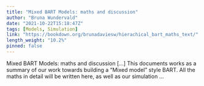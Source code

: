```yaml
---
title: "Mixed BART Models: maths and discussion"
author: "Bruna Wundervald"
date: "2021-10-22T15:18:47Z"
tags: [Models, Simulation]
link: "https://bookdown.org/brunadaviesw/hierachical_bart_maths_text/"
length_weight: "10.2%"
pinned: false
---
```


Mixed BART Models: maths and discussion [...] This documents works as a summary of our work towards building a
“Mixed model” style BART. All the maths in detail will be written
here, as well as our simulation ...
